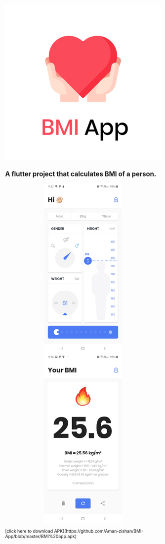 <p align="center"><img src="android/app/src/main/res/mipmap-hdpi/ic_launcher.png"></p>

## A flutter project that calculates BMI of a person.
<p align="center">
  <img height="50%" width="50%" src="1.jpg">
  <img height="50%" width="50%" src="2.jpg">
</p>
[click here to download APK](https://github.com/Aman-zishan/BMI-App/blob/master/BMI%20app.apk)
